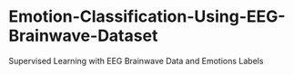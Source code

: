 # Emotion-Classification-Using-EEG-Brainwave-Dataset
Supervised Learning with EEG Brainwave Data and Emotions Labels
